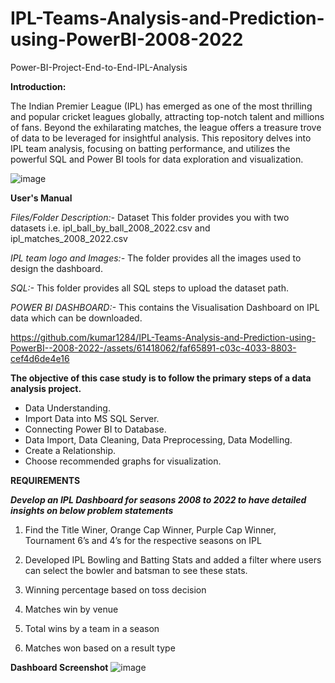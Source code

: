 # IPL-Teams-Analysis-and-Prediction-using-PowerBI-2008-2022
Power-BI-Project-End-to-End-IPL-Analysis

**Introduction:**

The Indian Premier League (IPL) has emerged as one of the most thrilling and popular cricket leagues globally, attracting top-notch talent and millions of fans. Beyond the exhilarating matches, the league offers a treasure trove of data to be leveraged for insightful analysis. This repository delves into IPL team analysis, focusing on batting performance, and utilizes the powerful SQL and Power BI tools for data exploration and visualization.
 
![image](https://github.com/kumar1284/IPL-Teams-Analysis-and-Prediction-using-PowerBI--2008-2022-/assets/61418062/5f9dbbf7-cc55-47eb-8fe7-6df119108967)

**User's Manual**

_Files/Folder	Description:-_ Dataset	This folder provides you with two datasets i.e. ipl_ball_by_ball_2008_2022.csv and ipl_matches_2008_2022.csv

_IPL team logo and Images:-_	The folder provides all the images used to design the dashboard.

_SQL:-_	This folder provides all SQL steps to upload the dataset path.

_POWER BI DASHBOARD:-_	This contains the Visualisation Dashboard on IPL data which can be downloaded.


https://github.com/kumar1284/IPL-Teams-Analysis-and-Prediction-using-PowerBI--2008-2022-/assets/61418062/faf65891-c03c-4033-8803-cef4d6de4e16




**The objective of this case study is to follow the primary steps of a data analysis project.**
  - Data Understanding.
  - Import Data into MS SQL Server.
  - Connecting Power BI to Database.
  - Data Import, Data Cleaning, Data Preprocessing, Data Modelling.
  - Create a Relationship.
  - Choose recommended graphs for visualization.

**REQUIREMENTS**

_**Develop an IPL Dashboard for seasons 2008 to 2022 to have detailed insights on below problem statements**_
1. Find the Title Winer, Orange Cap Winner, Purple Cap Winner, Tournament 6’s and 4’s for the respective seasons on IPL 

2. Developed IPL Bowling and Batting Stats and added a filter where users can select the bowler and batsman to see these stats.

3. Winning percentage based on toss decision 

4. Matches win by venue

5. Total wins by a team in a season

6. Matches won based on a result type


**Dashboard Screenshot**
![image](https://github.com/kumar1284/IPL-Teams-Analysis-and-Prediction-using-PowerBI--2008-2022-/assets/61418062/1e1c4255-b43a-4574-92b4-9f85189aac22)
